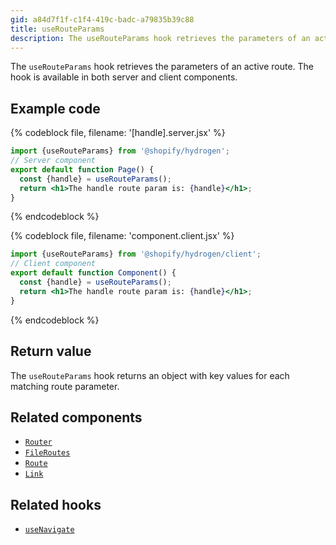 ```yaml
---
gid: a84d7f1f-c1f4-419c-badc-a79835b39c88
title: useRouteParams
description: The useRouteParams hook retrieves the parameters of an active route.
---
```


The `useRouteParams` hook retrieves the parameters of an active route. The hook is available in both server and client components.

## Example code

{% codeblock file, filename: '[handle].server.jsx' %}

```jsx
import {useRouteParams} from '@shopify/hydrogen';
// Server component
export default function Page() {
  const {handle} = useRouteParams();
  return <h1>The handle route param is: {handle}</h1>;
}
```

{% endcodeblock %}

{% codeblock file, filename: 'component.client.jsx' %}

```jsx
import {useRouteParams} from '@shopify/hydrogen/client';
// Client component
export default function Component() {
  const {handle} = useRouteParams();
  return <h1>The handle route param is: {handle}</h1>;
}
```

{% endcodeblock %}

## Return value

The `useRouteParams` hook returns an object with key values for each matching route parameter.

## Related components

- [`Router`](/api/hydrogen/components/framework/router)
- [`FileRoutes`](/api/hydrogen/components/framework/fileroutes)
- [`Route`](/api/hydrogen/components/framework/route)
- [`Link`](/api/hydrogen/components/framework/link)

## Related hooks

- [`useNavigate`](/api/hydrogen/hooks/framework/usenavigate)
